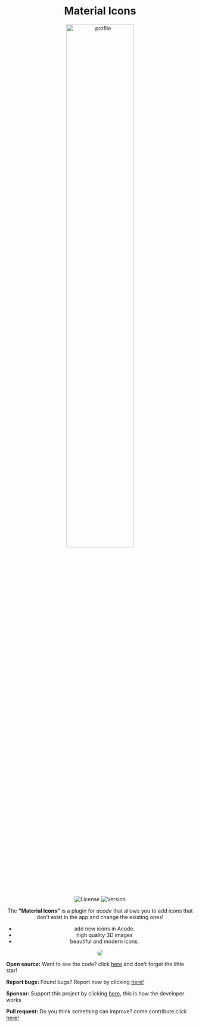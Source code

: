 <div align="center">
<h1>Material Icons</h1>
</div>

<div align="center"> 
 <img alt="profile" src="https://raw.githubusercontent.com/sebastianjnuwu/acode-plugins/acode/packages/material-icons/icon.png" width="60%" />
  <br>
  <img alt="License" src="https://img.shields.io/badge/License-Apache%202.0-purple.svg"/>
  <img alt="Version" src="https://img.shields.io/badge/Latest%20version-V1.2.1-purple"/>

<p>The <strong>"Material Icons"</strong> is a plugin for <i>acode</i> that allows you to add icons that don't exist in the app and change the existing ones!</p>

-   add new icons in Acode.
-   high quality 3D images
-   beautiful and modern icons.

</div>

<div align="center">
 <img src="https://cdn.discordapp.com/attachments/1128027443245105184/1163265563087343697/Screenshot_20231015-205629.jpg" style="border-radius: 40px" />
</div>

<strong>Open source:</strong> Want to see the code? click <a href="https://github.com/sebastianjnuwu/acode-plugins/tree/acode/plugin/acode-material-icons">here</a> and don't forget the little star!<br>

<strong>Report bugs:</strong> Found bugs? Report now by clicking <a href="https://github.com/sebastianjnuwu/acode-plugins/issues">here!</a><br>

<strong>Sponsor:</strong> Support this project by clicking [here](https://github.com/sponsors/sebastianjnuwu), this is how the developer works

<strong>Pull request:</strong> Do you think something can improve? come contribute click <a href="https://github.com/sebastianjnuwu/acode-plugins/pulls">here!</a>
